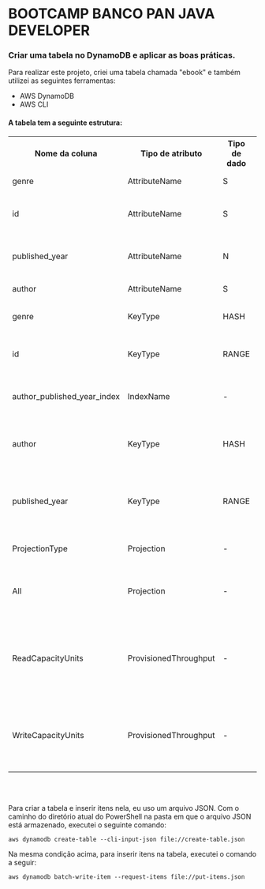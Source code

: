 <h1>BOOTCAMP BANCO PAN JAVA DEVELOPER</h1>

<h3>Criar uma tabela no DynamoDB e aplicar as boas práticas.</h3>
<p>Para realizar este projeto, criei uma tabela chamada "ebook" e também utilizei as seguintes ferramentas:</p>

- AWS DynamoDB
- AWS CLI
  
<h4>A tabela tem a seguinte estrutura:</h4>
<table>
  <tr>
    <th>Nome da coluna</th>
    <th>Tipo de atributo</th>
    <th>Tipo de dado</th>
    <th>Descrição</th>
  </tr>
  <tr>
    <td>genre</td>
    <td>AttributeName</td>
    <td>S</td>
    <td>O gênero do livro</td>
  </tr>
  <tr>
    <td>id</td>
    <td>AttributeName</td>
    <td>S</td>
    <td>O identificador único do livro.</td>
  </tr>
  <tr>
    <td>published_year</td>
    <td>AttributeName</td>
    <td>N</td>
    <td>O ano em que o livro foi publicado.</td>
  </tr>
  <tr>
    <td>author</td>
    <td>AttributeName</td>
    <td>S</td>
    <td>O autor do livro.</td>
  </tr>
  <tr>
    <td>genre</td>
    <td>KeyType</td>
    <td>HASH</td>
    <td>A chave hash para a tabela.</td>
  </tr>
  <tr>
    <td>id</td>
    <td>KeyType</td>
    <td>RANGE</td>
    <td>A chave de intervalo para a tabela.</td>
  </tr>
  <tr>
    <td>author_published_year_index</td>
    <td>IndexName</td>
    <td>-</td>
    <td>O nome do Índice Secundário Global.</td>
  </tr>
  <tr>
    <td>author</td>
    <td>KeyType</td>
    <td>HASH</td>
    <td>A chave hash para o Índice Secundário Global.</td>
  </tr>
  <tr>
    <td>published_year</td>
    <td>KeyType</td>
    <td>RANGE</td>
    <td>A chave de intervalo para o Índice Secundário Global.</td>
  </tr>
  <tr>
    <td>ProjectionType</td>
    <td>Projection</td>
    <td>-</td>
    <td>O tipo de projeção a ser usado</td>
  </tr>
  <tr>
    <td>All</td>
    <td>Projection</td>
    <td>-</td>
    <td>Todos os atributos da tabela são projetados no índice</td>
  </tr>
  <tr>
    <td>ReadCapacityUnits</td>
    <td>ProvisionedThroughput</td>
    <td>-</td>
    <td>O número máximo de leituras consistentes por segundo que podem ser executadas.</td>
  </tr>
  <tr>
    <td>WriteCapacityUnits</td>
    <td>ProvisionedThroughput</td>
    <td>-</td>
    <td>O número máximo de gravações por segundo que podem ser executadas</td>
  </tr>
</table>

</br></br>

<p>Para criar a tabela e inserir itens nela, eu uso um arquivo JSON. Com o caminho do diretório atual do PowerShell na pasta em que o arquivo JSON está armazenado, executei o seguinte comando:</p>

```
aws dynamodb create-table --cli-input-json file://create-table.json
```

<p>Na mesma condição acima, para inserir itens na tabela, executei o comando a seguir:</p>

```
aws dynamodb batch-write-item --request-items file://put-items.json
```

